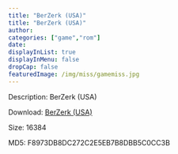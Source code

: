 ```yaml
---
title: "BerZerk (USA)"
title: "BerZerk (USA)"
author: 
categories: ["game","rom"]
date: 
displayInList: true
displayInMenu: false
dropCap: false
featuredImage: /img/miss/gamemiss.jpg
---
```


Description: BerZerk (USA)

Download: <a href="https://kknackGearCT.ctfile.com/fs/2629127-327667678" target = "_blank" rel = "nofollow" > BerZerk (USA)</a>

Size: 16384

MD5: F8973DB8DC272C2E5EB7B8DBB5C0CC3B


